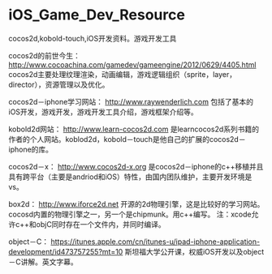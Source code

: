 iOS_Game_Dev_Resource
=====================

cocos2d,kobold-touch,iOS开发资料。游戏开发工具

cocos2d的前世今生：
http://www.cocoachina.com/gamedev/gameengine/2012/0629/4405.html
cocos2d主要处理纹理渲染，动画编辑，游戏逻辑组织（sprite，layer，director），资源管理以及优化。

cocos2d－iphone学习网站：
http://www.raywenderlich.com
包括了基本的iOS开发，游戏开发，游戏开发工具介绍，游戏框架介绍等。

kobold2d网站：
http://www.learn-cocos2d.com
是learncocos2d系列书籍的作者的个人网站。koblod2d，kobold－touch是他自己的扩展的cocos2d－iphone的库。

cocos2d－x：
http://www.cocos2d-x.org
是cocos2d－iphone的c++移植并且具有跨平台（主要是andriod和iOS）特性，由国内团队维护，主要开发环境是vs。


box2d：
http://www.iforce2d.net
开源的2d物理引擎，这是比较好的学习网站。cocosd内置的物理引擎之一，另一个是chipmunk。用c++编写。
注：xcode允许c++和objC同时存在一个文件内，并同时编译。

object－C：
https://itunes.apple.com/cn/itunes-u/ipad-iphone-application-development/id473757255?mt=10
斯坦福大学公开课，权威iOS开发以及object－C讲解。英文字幕。

